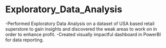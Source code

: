 # Exploratory_Data_Analysis
-Performed Exploratory Data Analysis on a dataset of USA based retail superstore to gain insights and discovered the
weak areas to work on in order to enhance profit.
-Created visually impactful dashboard in PowerBI for data reporting.


